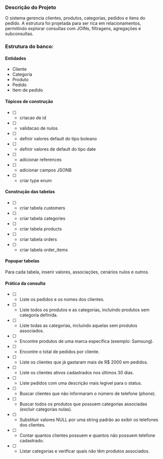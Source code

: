 ### Descrição do Projeto

O sistema gerencia clientes, produtos, categorias, pedidos e itens do pedido. A estrutura foi projetada para ser rica em relacionamentos, permitindo explorar consultas com JOINs, filtragens, agregações e subconsultas.

### Estrutura do banco:

#### Entidades

- Cliente
- Categoria
- Produto
- Pedido
- Item de pedido

#### Tópicos de construção

- [ ] - criacao de id
- [ ] - validacao de nulos
- [ ] - definir valores default do tipo boleano
- [ ] - definir valores de default do tipo date
- [ ] - adicionar references
- [ ] - adicionar campos JSONB
- [ ] - criar type enum

#### Construção das tabelas

- [ ] - criar tabela customers
- [ ] - criar tabela categories
- [ ] - criar tabela products
- [ ] - criar tabela orders
- [ ] - criar tabela order_items

#### Popupar tabelas

Para cada tabela, inserir valores, associações, cenários nulos e outros.

#### Prática da consulta

- [ ] - Liste os pedidos e os nomes dos clientes.
- [ ] - Liste todos os produtos e as categorias, incluindo produtos sem categoria definida.
- [ ] - Liste todas as categorias, incluindo aquelas sem produtos associados.
- [ ] - Encontre produtos de uma marca específica (exemplo: Samsung).
- [ ] - Encontre o total de pedidos por cliente.
- [ ] - Liste os clientes que já gastaram mais de R$ 2000 em pedidos.
- [ ] - Liste os clientes ativos cadastrados nos últimos 30 dias.
- [ ] - Liste pedidos com uma descrição mais legível para o status.
- [ ] - Buscar clientes que não informaram o número de telefone (phone).
- [ ] - Buscar todos os produtos que possuem categorias associadas (excluir categorias nulas).
- [ ] - Substituir valores NULL por uma string padrão ao exibir os telefones dos clientes.
- [ ] - Contar quantos clientes possuem e quantos não possuem telefone cadastrado.
- [ ] - Listar categorias e verificar quais não têm produtos associados.
